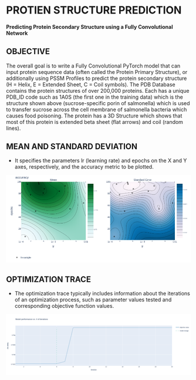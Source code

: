 # PROTIEN STRUCTURE PREDICTION

#### Predicting Protein Secondary Structure using a Fully Convolutional Network

## OBJECTIVE

The overall goal is to write a Fully Convolutional PyTorch model that can input protein sequence data (often called the Protein Primary Structure), or additionally using PSSM Profiles to predict the protein secondary structure (H = Helix, E = Extended Sheet, C = Coil symbols). The PDB Database contains the protein structures of over 200,000 proteins. Each has a unique PDB_ID code such as 1A0S (the first one in the training data) which is the structure shown above (sucrose-specific porin of salmonella) which is used to transfer sucrose across the cell membrane of salmonella bacteria which causes food poisoning. The protein has a 3D Structure which shows that most of this protein is extended beta sheet (flat arrows) and coil (random lines).

## MEAN AND STANDARD DEVIATION

- It specifies the parameters lr (learning rate) and epochs on the X and Y axes, respectively, and the accuracy metric to be plotted.

![](assets/newplot.png)

## OPTIMIZATION TRACE

- The optimization trace typically includes information about the iterations of an optimization process, such as parameter values tested and corresponding objective function values.

![](assets/newplot1.png)